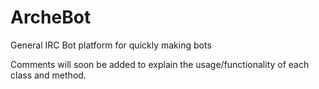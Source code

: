 ArcheBot
========

General IRC Bot platform for quickly making bots

Comments will soon be added to explain the usage/functionality of each class and method.

